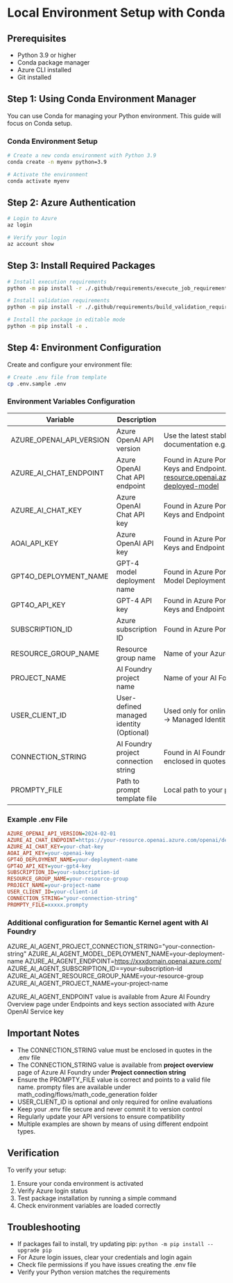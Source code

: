 # Local Environment Setup with Conda

## Prerequisites

- Python 3.9 or higher
- Conda package manager
- Azure CLI installed
- Git installed

## Step 1: Using Conda Environment Manager

You can use Conda for managing your Python environment. This guide will focus on Conda setup.

### Conda Environment Setup

```bash
# Create a new conda environment with Python 3.9
conda create -n myenv python=3.9

# Activate the environment
conda activate myenv
```

## Step 2: Azure Authentication

```bash
# Login to Azure
az login

# Verify your login
az account show
```

## Step 3: Install Required Packages

```bash
# Install execution requirements
python -m pip install -r ./.github/requirements/execute_job_requirements.txt

# Install validation requirements
python -m pip install -r ./.github/requirements/build_validation_requirements.txt

# Install the package in editable mode
python -m pip install -e .
```

## Step 4: Environment Configuration

Create and configure your environment file:

```bash
# Create .env file from template
cp .env.sample .env
```

### Environment Variables Configuration

| Variable | Description | Where to Find |
|----------|-------------|---------------|
| AZURE_OPENAI_API_VERSION | Azure OpenAI API version | Use the latest stable version from Azure OpenAI documentation e.g. 2024-02-15-preview |
| AZURE_AI_CHAT_ENDPOINT | Azure OpenAI Chat API endpoint | Found in Azure Portal → Azure OpenAI resource → Keys and Endpoint. e.g. https://your-resource.openai.azure.com/openai/deployments/your-deployed-model |
| AZURE_AI_CHAT_KEY | Azure OpenAI Chat API key | Found in Azure Portal → Azure OpenAI resource → Keys and Endpoint e.g. xxxxxx |
| AOAI_API_KEY | Azure OpenAI API key | Found in Azure Portal → Azure OpenAI resource → Keys and Endpoint e.g. xxxxxx |
| GPT4O_DEPLOYMENT_NAME | GPT-4 model deployment name | Found in Azure Portal → Azure OpenAI resource → Model Deployments |
| GPT4O_API_KEY | GPT-4 API key | Found in Azure Portal → Azure OpenAI resource → Keys and Endpoint |
| SUBSCRIPTION_ID | Azure subscription ID | Found in Azure Portal → Subscriptions |
| RESOURCE_GROUP_NAME | Resource group name | Name of your Azure resource group |
| PROJECT_NAME | AI Foundry project name | Name of your AI Foundry project in Azure |
| USER_CLIENT_ID | User-defined managed identity (Optional) | Used only for online evaluations. Create in Azure Portal → Managed Identities |
| CONNECTION_STRING | AI Foundry project connection string | Found in AI Foundry project settings (Must be enclosed in quotes) |
| PROMPTY_FILE | Path to prompt template file | Local path to your prompt template file |

### Example .env File

```ini
AZURE_OPENAI_API_VERSION=2024-02-01
AZURE_AI_CHAT_ENDPOINT=https://your-resource.openai.azure.com/openai/deployments/your-deployed-model
AZURE_AI_CHAT_KEY=your-chat-key
AOAI_API_KEY=your-openai-key
GPT4O_DEPLOYMENT_NAME=your-deployment-name
GPT4O_API_KEY=your-gpt4-key
SUBSCRIPTION_ID=your-subscription-id
RESOURCE_GROUP_NAME=your-resource-group
PROJECT_NAME=your-project-name
USER_CLIENT_ID=your-client-id
CONNECTION_STRING="your-connection-string"
PROMPTY_FILE=xxxxx.prompty
```

### Additional configuration for Semantic Kernel agent with AI Foundry 
AZURE_AI_AGENT_PROJECT_CONNECTION_STRING="your-connection-string"
AZURE_AI_AGENT_MODEL_DEPLOYMENT_NAME=your-deployment-name
AZURE_AI_AGENT_ENDPOINT=https://xxxdomain.openai.azure.com/
AZURE_AI_AGENT_SUBSCRIPTION_ID==your-subscription-id
AZURE_AI_AGENT_RESOURCE_GROUP_NAME=your-resource-group
AZURE_AI_AGENT_PROJECT_NAME=your-project-name

AZURE_AI_AGENT_ENDPOINT value is available from Azure AI Foundry Overview page under Endpoints and keys section associated with Azure OpenAI Service key
## Important Notes

- The CONNECTION_STRING value must be enclosed in quotes in the .env file
- The CONNECTION_STRING value is available from **project overview** page of Azure AI Foundry under **Project connection string**
- Ensure the PROMPTY_FILE value is correct and points to a valid file name. prompty files are available under math_coding/flows/math_code_generation folder
- USER_CLIENT_ID is optional and only required for online evaluations
- Keep your .env file secure and never commit it to version control
- Regularly update your API versions to ensure compatibility
- Multiple examples are shown by means of using different endpoint types.

## Verification

To verify your setup:

1. Ensure your conda environment is activated
2. Verify Azure login status
3. Test package installation by running a simple command
4. Check environment variables are loaded correctly

## Troubleshooting

- If packages fail to install, try updating pip: `python -m pip install --upgrade pip`
- For Azure login issues, clear your credentials and login again
- Check file permissions if you have issues creating the .env file
- Verify your Python version matches the requirements